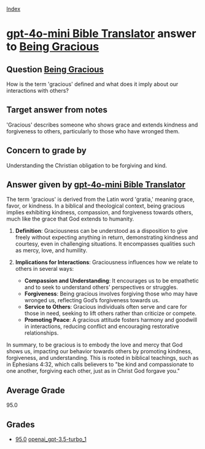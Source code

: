 
[Index](../../../index.md)
# [gpt-4o-mini Bible Translator](../../answering_models/gpt-4o-mini_Bible_Translator.md) answer to [Being Gracious](../../questions/Being_Gracious.md)

## Question [Being Gracious](../../questions/Being_Gracious.md)
How is the term 'gracious' defined and what does it imply about our interactions with others?

## Target answer from notes
'Gracious' describes someone who shows grace and extends kindness and forgiveness to others, particularly to those who have wronged them.

## Concern to grade by
Understanding the Christian obligation to be forgiving and kind.

## Answer given by [gpt-4o-mini Bible Translator](../../answering_models/gpt-4o-mini_Bible_Translator.md)
The term 'gracious' is derived from the Latin word 'gratia,' meaning grace, favor, or kindness. In a biblical and theological context, being gracious implies exhibiting kindness, compassion, and forgiveness towards others, much like the grace that God extends to humanity.

1. **Definition**: Graciousness can be understood as a disposition to give freely without expecting anything in return, demonstrating kindness and courtesy, even in challenging situations. It encompasses qualities such as mercy, love, and humility.

2. **Implications for Interactions**: Graciousness influences how we relate to others in several ways:
   - **Compassion and Understanding**: It encourages us to be empathetic and to seek to understand others' perspectives or struggles.
   - **Forgiveness**: Being gracious involves forgiving those who may have wronged us, reflecting God’s forgiveness towards us.
   - **Service to Others**: Gracious individuals often serve and care for those in need, seeking to lift others rather than criticize or compete.
   - **Promoting Peace**: A gracious attitude fosters harmony and goodwill in interactions, reducing conflict and encouraging restorative relationships.

In summary, to be gracious is to embody the love and mercy that God shows us, impacting our behavior towards others by promoting kindness, forgiveness, and understanding. This is rooted in biblical teachings, such as in Ephesians 4:32, which calls believers to "be kind and compassionate to one another, forgiving each other, just as in Christ God forgave you."

## Average Grade
95.0

## Grades
 * [95.0](./Being_Gracious_grades/openai_gpt-3.5-turbo_1.md) [openai_gpt-3.5-turbo_1](../../grading_models/openai_gpt-3.5-turbo_1.md)
